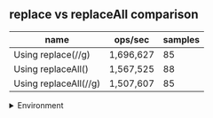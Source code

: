 ## replace vs replaceAll comparison

|name|ops/sec|samples|
|-|-|-|
|Using replace(//g)|1,696,627|85|
|Using replaceAll()|1,567,525|88|
|Using replaceAll(//g)|1,507,607|85|


<details>
<summary>Environment</summary>

* __Machine:__ linux x64 | 2 vCPUs | 6.8GB Mem
* __Run:__ Tue Oct 10 2023 21:36:16 GMT+0000 (Coordinated Universal Time)
</details>

<!--
{"environment":{"platform":"linux","arch":"x64","cpus":2,"totalMemory":6.759757995605469},"benchmarks":"[{\"timeStamp\":1696973765558,\"currentTarget\":{\"0\":{\"name\":\"Using replace(//g)\",\"options\":{\"async\":false,\"defer\":false,\"delay\":0.005,\"initCount\":1,\"maxTime\":5,\"minSamples\":5,\"minTime\":0.05},\"async\":false,\"defer\":false,\"delay\":0.005,\"initCount\":1,\"maxTime\":5,\"minSamples\":5,\"minTime\":0.05,\"id\":1,\"stats\":{\"moe\":8.947879693537931e-9,\"rme\":1.5181216116592666,\"sem\":4.565244741600985e-9,\"deviation\":4.2089476853612865e-8,\"mean\":5.894046711948284e-7,\"sample\":[6.129081852545307e-7,8.137708105180109e-7,6.251065003374682e-7,5.96714513463821e-7,5.994922731398515e-7,5.921217556105115e-7,6.325446298564726e-7,6.49097903714147e-7,7.015150692213465e-7,5.597976306829777e-7,5.61795353732802e-7,5.679722147636591e-7,6.01156035529015e-7,5.726292974749482e-7,5.81152942313682e-7,5.743692525803645e-7,6.455550817876207e-7,5.81884369596271e-7,5.857713598333101e-7,6.067615002094365e-7,5.987695017560441e-7,5.757332853598548e-7,6.191549507555823e-7,5.780102784967833e-7,5.811003146916989e-7,5.615257821646063e-7,5.490474722630952e-7,6.071878913508115e-7,6.134764625645762e-7,6.041128916193197e-7,5.907678370047364e-7,5.452839958327515e-7,5.86782035722341e-7,5.83199007593414e-7,5.737151556810981e-7,5.903768782153866e-7,5.489765753380519e-7,5.46217352078791e-7,5.630985193864508e-7,5.478809863655731e-7,5.550338410737112e-7,5.60239507882403e-7,5.497802513847465e-7,5.909802620366426e-7,6.330154132935663e-7,5.524656369833831e-7,5.784140498508735e-7,5.75477268853856e-7,6.038799105240733e-7,5.619225287601194e-7,6.35308798466127e-7,5.870816148274392e-7,6.036583404345974e-7,6.109443544951001e-7,5.373226672347678e-7,5.358441734128675e-7,5.389044951001278e-7,5.816501384746485e-7,5.543883255219429e-7,5.438577119727312e-7,5.522142522368982e-7,5.878336493395825e-7,6.004978802726885e-7,6.854885066041756e-7,5.69246878994461e-7,5.639751810822326e-7,5.941737537281637e-7,6.008866744780571e-7,6.515489135066042e-7,6.462729548359607e-7,6.218946634000853e-7,5.755912441414572e-7,5.544809970174691e-7,5.52542330634853e-7,5.74375852151683e-7,5.644662334895611e-7,5.556207711972731e-7,6.131024499360886e-7,5.551552833404346e-7,5.794387729015765e-7,6.832941734128675e-7,5.788784725181083e-7,5.585660630592245e-7,5.806435236472092e-7,5.825044311887517e-7],\"variance\":1.7715240618108131e-15},\"times\":{\"cycle\":0.05533331053177049,\"elapsed\":5.569,\"period\":5.894046711948284e-7,\"timeStamp\":1696973759989},\"running\":false,\"count\":93880,\"cycles\":6,\"hz\":1696627.20516419},\"1\":{\"name\":\"Using replaceAll()\",\"options\":{\"async\":false,\"defer\":false,\"delay\":0.005,\"initCount\":1,\"maxTime\":5,\"minSamples\":5,\"minTime\":0.05},\"async\":false,\"defer\":false,\"delay\":0.005,\"initCount\":1,\"maxTime\":5,\"minSamples\":5,\"minTime\":0.05,\"id\":2,\"stats\":{\"moe\":7.0894862717083826e-9,\"rme\":1.1112949340692517,\"sem\":3.6170848325042768e-9,\"deviation\":3.39312634059927e-8,\"mean\":6.37948221877397e-7,\"sample\":[6.004749243406831e-7,6.098332240462753e-7,5.939890986159575e-7,6.253225451394582e-7,5.999328352965973e-7,6.363892063417718e-7,6.378692887754385e-7,5.971729116414135e-7,5.971057586473385e-7,6.016839535373879e-7,6.088676143415845e-7,5.921045642959181e-7,6.044391466242008e-7,6.00967342685183e-7,6.281551837193508e-7,6.23903538558816e-7,5.953902016346222e-7,6.022799583147935e-7,7.011553849026656e-7,6.132931585826991e-7,5.906437024415293e-7,6.160486205125811e-7,6.633665911955558e-7,6.793602306148172e-7,6.530064539470612e-7,7.00690887446898e-7,6.233545352691285e-7,6.140517482843938e-7,6.180374398954297e-7,6.30012382708557e-7,5.937044372344896e-7,6.062459035525886e-7,5.945774240231549e-7,6.441714322393912e-7,6.243228490733393e-7,6.662479809532701e-7,6.889955884412493e-7,6.543857429625134e-7,6.516512651136735e-7,6.611688296531442e-7,6.435703865365762e-7,6.598523645021241e-7,6.828345665468466e-7,6.609389150833294e-7,6.583865015638859e-7,6.843074202885019e-7,7.057058844124924e-7,6.687735516549181e-7,6.776106974464311e-7,7.565848699873956e-7,6.287530927594416e-7,6.116226600065356e-7,6.484838126137902e-7,6.219350053685636e-7,6.159723752392512e-7,6.103738854395219e-7,6.188235609915503e-7,6.505530437421222e-7,6.421045235983381e-7,6.270981746883899e-7,6.154355188833387e-7,6.73656610335652e-7,6.554104500256757e-7,7.17298515475468e-7,6.829372578311004e-7,6.241722958778769e-7,6.845408360954204e-7,6.190884879324028e-7,5.95687316185052e-7,6.301512651136735e-7,6.642639349236731e-7,6.242481676859156e-7,6.433988375892815e-7,6.116751785630923e-7,6.122143690770739e-7,6.73906376919845e-7,6.336104990429952e-7,6.352630946267681e-7,6.999848396433407e-7,6.296249124690724e-7,6.49683569861351e-7,6.10943420008403e-7,6.320326081882265e-7,6.190768288128472e-7,6.127302296811541e-7,6.841802086737313e-7,6.443488399234396e-7,6.412198776901172e-7],\"variance\":1.1513306363268595e-15},\"times\":{\"cycle\":0.05466195544334289,\"elapsed\":5.452,\"period\":6.37948221877397e-7,\"timeStamp\":1696973765576},\"running\":false,\"count\":85684,\"cycles\":4,\"hz\":1567525.334669219},\"2\":{\"name\":\"Using replaceAll(//g)\",\"options\":{\"async\":false,\"defer\":false,\"delay\":0.005,\"initCount\":1,\"maxTime\":5,\"minSamples\":5,\"minTime\":0.05},\"async\":false,\"defer\":false,\"delay\":0.005,\"initCount\":1,\"maxTime\":5,\"minSamples\":5,\"minTime\":0.05,\"id\":3,\"stats\":{\"moe\":1.278982905806544e-8,\"rme\":1.928203383209825,\"sem\":6.525422988808898e-9,\"deviation\":6.016142734796466e-8,\"mean\":6.633029051517676e-7,\"sample\":[6.628071766561514e-7,6.955061063124658e-7,6.837840348633909e-7,6.718657371345485e-7,7.134676351456613e-7,6.519365555382458e-7,6.882883886378979e-7,6.760460481902685e-7,6.42533808816963e-7,6.869952934361537e-7,7.239347115117724e-7,7.295258800670987e-7,6.80021107128634e-7,6.938620735430772e-7,6.939936159685264e-7,6.964965545539022e-7,6.539647611117145e-7,7.830215898531311e-7,6.83983080506378e-7,0.0000010137574309402268,6.599541773771165e-7,6.264759180816529e-7,6.632150054909912e-7,6.195500162919518e-7,6.463449307893752e-7,6.144500078442731e-7,6.790242810422022e-7,7.184292024184498e-7,6.71354971458914e-7,6.381735756610309e-7,6.399270844647189e-7,6.419243691394229e-7,6.355125568709797e-7,6.239428212833231e-7,7.031123179223539e-7,6.563264907135875e-7,6.143896672821403e-7,6.739013552490255e-7,7.078249278930282e-7,6.684187876374256e-7,6.232657881080821e-7,6.263105849414094e-7,6.19924115709062e-7,6.251013600762705e-7,6.607736142789906e-7,6.280870231587077e-7,6.786525711113525e-7,6.220420815080313e-7,6.326777451938742e-7,6.149182506064226e-7,6.047966885099501e-7,6.379225709906714e-7,6.651302149330823e-7,6.585277385564124e-7,6.477484522645813e-7,6.630858646199147e-7,6.198842909380544e-7,6.556482627952162e-7,7.131940431797063e-7,7.945044350313167e-7,7.286931803096678e-7,7.894949494949495e-7,6.212962721600715e-7,6.220481155642446e-7,6.159235364396655e-7,6.088081532167553e-7,6.377355031799476e-7,6.23163052266995e-7,6.639459107201042e-7,6.266746436889806e-7,6.244975562072336e-7,6.76792440534376e-7,8.521884556436527e-7,6.373115141860661e-7,6.044233976563726e-7,6.148454557522658e-7,6.29511856920459e-7,6.260603767664699e-7,6.346987557776088e-7,6.142287631391574e-7,6.145582346765142e-7,6.22888864752664e-7,6.285802107092429e-7,6.255148980847906e-7,6.166230887126944e-7],\"variance\":3.619397340544431e-15},\"times\":{\"cycle\":0.05496326862959092,\"elapsed\":5.422,\"period\":6.633029051517676e-7,\"timeStamp\":1696973771029},\"running\":false,\"count\":82863,\"cycles\":5,\"hz\":1507606.8448263379},\"options\":{},\"events\":{\"start\":[null],\"cycle\":[null,null],\"complete\":[null,null]},\"length\":3,\"running\":false},\"type\":\"cycle\",\"target\":{\"name\":\"Using replace(//g)\",\"options\":{\"async\":false,\"defer\":false,\"delay\":0.005,\"initCount\":1,\"maxTime\":5,\"minSamples\":5,\"minTime\":0.05},\"async\":false,\"defer\":false,\"delay\":0.005,\"initCount\":1,\"maxTime\":5,\"minSamples\":5,\"minTime\":0.05,\"id\":1,\"stats\":{\"moe\":8.947879693537931e-9,\"rme\":1.5181216116592666,\"sem\":4.565244741600985e-9,\"deviation\":4.2089476853612865e-8,\"mean\":5.894046711948284e-7,\"sample\":[6.129081852545307e-7,8.137708105180109e-7,6.251065003374682e-7,5.96714513463821e-7,5.994922731398515e-7,5.921217556105115e-7,6.325446298564726e-7,6.49097903714147e-7,7.015150692213465e-7,5.597976306829777e-7,5.61795353732802e-7,5.679722147636591e-7,6.01156035529015e-7,5.726292974749482e-7,5.81152942313682e-7,5.743692525803645e-7,6.455550817876207e-7,5.81884369596271e-7,5.857713598333101e-7,6.067615002094365e-7,5.987695017560441e-7,5.757332853598548e-7,6.191549507555823e-7,5.780102784967833e-7,5.811003146916989e-7,5.615257821646063e-7,5.490474722630952e-7,6.071878913508115e-7,6.134764625645762e-7,6.041128916193197e-7,5.907678370047364e-7,5.452839958327515e-7,5.86782035722341e-7,5.83199007593414e-7,5.737151556810981e-7,5.903768782153866e-7,5.489765753380519e-7,5.46217352078791e-7,5.630985193864508e-7,5.478809863655731e-7,5.550338410737112e-7,5.60239507882403e-7,5.497802513847465e-7,5.909802620366426e-7,6.330154132935663e-7,5.524656369833831e-7,5.784140498508735e-7,5.75477268853856e-7,6.038799105240733e-7,5.619225287601194e-7,6.35308798466127e-7,5.870816148274392e-7,6.036583404345974e-7,6.109443544951001e-7,5.373226672347678e-7,5.358441734128675e-7,5.389044951001278e-7,5.816501384746485e-7,5.543883255219429e-7,5.438577119727312e-7,5.522142522368982e-7,5.878336493395825e-7,6.004978802726885e-7,6.854885066041756e-7,5.69246878994461e-7,5.639751810822326e-7,5.941737537281637e-7,6.008866744780571e-7,6.515489135066042e-7,6.462729548359607e-7,6.218946634000853e-7,5.755912441414572e-7,5.544809970174691e-7,5.52542330634853e-7,5.74375852151683e-7,5.644662334895611e-7,5.556207711972731e-7,6.131024499360886e-7,5.551552833404346e-7,5.794387729015765e-7,6.832941734128675e-7,5.788784725181083e-7,5.585660630592245e-7,5.806435236472092e-7,5.825044311887517e-7],\"variance\":1.7715240618108131e-15},\"times\":{\"cycle\":0.05533331053177049,\"elapsed\":5.569,\"period\":5.894046711948284e-7,\"timeStamp\":1696973759989},\"running\":false,\"count\":93880,\"cycles\":6,\"hz\":1696627.20516419},\"aborted\":false},{\"timeStamp\":1696973771028,\"currentTarget\":{\"0\":{\"name\":\"Using replace(//g)\",\"options\":{\"async\":false,\"defer\":false,\"delay\":0.005,\"initCount\":1,\"maxTime\":5,\"minSamples\":5,\"minTime\":0.05},\"async\":false,\"defer\":false,\"delay\":0.005,\"initCount\":1,\"maxTime\":5,\"minSamples\":5,\"minTime\":0.05,\"id\":1,\"stats\":{\"moe\":8.947879693537931e-9,\"rme\":1.5181216116592666,\"sem\":4.565244741600985e-9,\"deviation\":4.2089476853612865e-8,\"mean\":5.894046711948284e-7,\"sample\":[6.129081852545307e-7,8.137708105180109e-7,6.251065003374682e-7,5.96714513463821e-7,5.994922731398515e-7,5.921217556105115e-7,6.325446298564726e-7,6.49097903714147e-7,7.015150692213465e-7,5.597976306829777e-7,5.61795353732802e-7,5.679722147636591e-7,6.01156035529015e-7,5.726292974749482e-7,5.81152942313682e-7,5.743692525803645e-7,6.455550817876207e-7,5.81884369596271e-7,5.857713598333101e-7,6.067615002094365e-7,5.987695017560441e-7,5.757332853598548e-7,6.191549507555823e-7,5.780102784967833e-7,5.811003146916989e-7,5.615257821646063e-7,5.490474722630952e-7,6.071878913508115e-7,6.134764625645762e-7,6.041128916193197e-7,5.907678370047364e-7,5.452839958327515e-7,5.86782035722341e-7,5.83199007593414e-7,5.737151556810981e-7,5.903768782153866e-7,5.489765753380519e-7,5.46217352078791e-7,5.630985193864508e-7,5.478809863655731e-7,5.550338410737112e-7,5.60239507882403e-7,5.497802513847465e-7,5.909802620366426e-7,6.330154132935663e-7,5.524656369833831e-7,5.784140498508735e-7,5.75477268853856e-7,6.038799105240733e-7,5.619225287601194e-7,6.35308798466127e-7,5.870816148274392e-7,6.036583404345974e-7,6.109443544951001e-7,5.373226672347678e-7,5.358441734128675e-7,5.389044951001278e-7,5.816501384746485e-7,5.543883255219429e-7,5.438577119727312e-7,5.522142522368982e-7,5.878336493395825e-7,6.004978802726885e-7,6.854885066041756e-7,5.69246878994461e-7,5.639751810822326e-7,5.941737537281637e-7,6.008866744780571e-7,6.515489135066042e-7,6.462729548359607e-7,6.218946634000853e-7,5.755912441414572e-7,5.544809970174691e-7,5.52542330634853e-7,5.74375852151683e-7,5.644662334895611e-7,5.556207711972731e-7,6.131024499360886e-7,5.551552833404346e-7,5.794387729015765e-7,6.832941734128675e-7,5.788784725181083e-7,5.585660630592245e-7,5.806435236472092e-7,5.825044311887517e-7],\"variance\":1.7715240618108131e-15},\"times\":{\"cycle\":0.05533331053177049,\"elapsed\":5.569,\"period\":5.894046711948284e-7,\"timeStamp\":1696973759989},\"running\":false,\"count\":93880,\"cycles\":6,\"hz\":1696627.20516419},\"1\":{\"name\":\"Using replaceAll()\",\"options\":{\"async\":false,\"defer\":false,\"delay\":0.005,\"initCount\":1,\"maxTime\":5,\"minSamples\":5,\"minTime\":0.05},\"async\":false,\"defer\":false,\"delay\":0.005,\"initCount\":1,\"maxTime\":5,\"minSamples\":5,\"minTime\":0.05,\"id\":2,\"stats\":{\"moe\":7.0894862717083826e-9,\"rme\":1.1112949340692517,\"sem\":3.6170848325042768e-9,\"deviation\":3.39312634059927e-8,\"mean\":6.37948221877397e-7,\"sample\":[6.004749243406831e-7,6.098332240462753e-7,5.939890986159575e-7,6.253225451394582e-7,5.999328352965973e-7,6.363892063417718e-7,6.378692887754385e-7,5.971729116414135e-7,5.971057586473385e-7,6.016839535373879e-7,6.088676143415845e-7,5.921045642959181e-7,6.044391466242008e-7,6.00967342685183e-7,6.281551837193508e-7,6.23903538558816e-7,5.953902016346222e-7,6.022799583147935e-7,7.011553849026656e-7,6.132931585826991e-7,5.906437024415293e-7,6.160486205125811e-7,6.633665911955558e-7,6.793602306148172e-7,6.530064539470612e-7,7.00690887446898e-7,6.233545352691285e-7,6.140517482843938e-7,6.180374398954297e-7,6.30012382708557e-7,5.937044372344896e-7,6.062459035525886e-7,5.945774240231549e-7,6.441714322393912e-7,6.243228490733393e-7,6.662479809532701e-7,6.889955884412493e-7,6.543857429625134e-7,6.516512651136735e-7,6.611688296531442e-7,6.435703865365762e-7,6.598523645021241e-7,6.828345665468466e-7,6.609389150833294e-7,6.583865015638859e-7,6.843074202885019e-7,7.057058844124924e-7,6.687735516549181e-7,6.776106974464311e-7,7.565848699873956e-7,6.287530927594416e-7,6.116226600065356e-7,6.484838126137902e-7,6.219350053685636e-7,6.159723752392512e-7,6.103738854395219e-7,6.188235609915503e-7,6.505530437421222e-7,6.421045235983381e-7,6.270981746883899e-7,6.154355188833387e-7,6.73656610335652e-7,6.554104500256757e-7,7.17298515475468e-7,6.829372578311004e-7,6.241722958778769e-7,6.845408360954204e-7,6.190884879324028e-7,5.95687316185052e-7,6.301512651136735e-7,6.642639349236731e-7,6.242481676859156e-7,6.433988375892815e-7,6.116751785630923e-7,6.122143690770739e-7,6.73906376919845e-7,6.336104990429952e-7,6.352630946267681e-7,6.999848396433407e-7,6.296249124690724e-7,6.49683569861351e-7,6.10943420008403e-7,6.320326081882265e-7,6.190768288128472e-7,6.127302296811541e-7,6.841802086737313e-7,6.443488399234396e-7,6.412198776901172e-7],\"variance\":1.1513306363268595e-15},\"times\":{\"cycle\":0.05466195544334289,\"elapsed\":5.452,\"period\":6.37948221877397e-7,\"timeStamp\":1696973765576},\"running\":false,\"count\":85684,\"cycles\":4,\"hz\":1567525.334669219},\"2\":{\"name\":\"Using replaceAll(//g)\",\"options\":{\"async\":false,\"defer\":false,\"delay\":0.005,\"initCount\":1,\"maxTime\":5,\"minSamples\":5,\"minTime\":0.05},\"async\":false,\"defer\":false,\"delay\":0.005,\"initCount\":1,\"maxTime\":5,\"minSamples\":5,\"minTime\":0.05,\"id\":3,\"stats\":{\"moe\":1.278982905806544e-8,\"rme\":1.928203383209825,\"sem\":6.525422988808898e-9,\"deviation\":6.016142734796466e-8,\"mean\":6.633029051517676e-7,\"sample\":[6.628071766561514e-7,6.955061063124658e-7,6.837840348633909e-7,6.718657371345485e-7,7.134676351456613e-7,6.519365555382458e-7,6.882883886378979e-7,6.760460481902685e-7,6.42533808816963e-7,6.869952934361537e-7,7.239347115117724e-7,7.295258800670987e-7,6.80021107128634e-7,6.938620735430772e-7,6.939936159685264e-7,6.964965545539022e-7,6.539647611117145e-7,7.830215898531311e-7,6.83983080506378e-7,0.0000010137574309402268,6.599541773771165e-7,6.264759180816529e-7,6.632150054909912e-7,6.195500162919518e-7,6.463449307893752e-7,6.144500078442731e-7,6.790242810422022e-7,7.184292024184498e-7,6.71354971458914e-7,6.381735756610309e-7,6.399270844647189e-7,6.419243691394229e-7,6.355125568709797e-7,6.239428212833231e-7,7.031123179223539e-7,6.563264907135875e-7,6.143896672821403e-7,6.739013552490255e-7,7.078249278930282e-7,6.684187876374256e-7,6.232657881080821e-7,6.263105849414094e-7,6.19924115709062e-7,6.251013600762705e-7,6.607736142789906e-7,6.280870231587077e-7,6.786525711113525e-7,6.220420815080313e-7,6.326777451938742e-7,6.149182506064226e-7,6.047966885099501e-7,6.379225709906714e-7,6.651302149330823e-7,6.585277385564124e-7,6.477484522645813e-7,6.630858646199147e-7,6.198842909380544e-7,6.556482627952162e-7,7.131940431797063e-7,7.945044350313167e-7,7.286931803096678e-7,7.894949494949495e-7,6.212962721600715e-7,6.220481155642446e-7,6.159235364396655e-7,6.088081532167553e-7,6.377355031799476e-7,6.23163052266995e-7,6.639459107201042e-7,6.266746436889806e-7,6.244975562072336e-7,6.76792440534376e-7,8.521884556436527e-7,6.373115141860661e-7,6.044233976563726e-7,6.148454557522658e-7,6.29511856920459e-7,6.260603767664699e-7,6.346987557776088e-7,6.142287631391574e-7,6.145582346765142e-7,6.22888864752664e-7,6.285802107092429e-7,6.255148980847906e-7,6.166230887126944e-7],\"variance\":3.619397340544431e-15},\"times\":{\"cycle\":0.05496326862959092,\"elapsed\":5.422,\"period\":6.633029051517676e-7,\"timeStamp\":1696973771029},\"running\":false,\"count\":82863,\"cycles\":5,\"hz\":1507606.8448263379},\"options\":{},\"events\":{\"start\":[null],\"cycle\":[null,null],\"complete\":[null,null]},\"length\":3,\"running\":false},\"type\":\"cycle\",\"target\":{\"name\":\"Using replaceAll()\",\"options\":{\"async\":false,\"defer\":false,\"delay\":0.005,\"initCount\":1,\"maxTime\":5,\"minSamples\":5,\"minTime\":0.05},\"async\":false,\"defer\":false,\"delay\":0.005,\"initCount\":1,\"maxTime\":5,\"minSamples\":5,\"minTime\":0.05,\"id\":2,\"stats\":{\"moe\":7.0894862717083826e-9,\"rme\":1.1112949340692517,\"sem\":3.6170848325042768e-9,\"deviation\":3.39312634059927e-8,\"mean\":6.37948221877397e-7,\"sample\":[6.004749243406831e-7,6.098332240462753e-7,5.939890986159575e-7,6.253225451394582e-7,5.999328352965973e-7,6.363892063417718e-7,6.378692887754385e-7,5.971729116414135e-7,5.971057586473385e-7,6.016839535373879e-7,6.088676143415845e-7,5.921045642959181e-7,6.044391466242008e-7,6.00967342685183e-7,6.281551837193508e-7,6.23903538558816e-7,5.953902016346222e-7,6.022799583147935e-7,7.011553849026656e-7,6.132931585826991e-7,5.906437024415293e-7,6.160486205125811e-7,6.633665911955558e-7,6.793602306148172e-7,6.530064539470612e-7,7.00690887446898e-7,6.233545352691285e-7,6.140517482843938e-7,6.180374398954297e-7,6.30012382708557e-7,5.937044372344896e-7,6.062459035525886e-7,5.945774240231549e-7,6.441714322393912e-7,6.243228490733393e-7,6.662479809532701e-7,6.889955884412493e-7,6.543857429625134e-7,6.516512651136735e-7,6.611688296531442e-7,6.435703865365762e-7,6.598523645021241e-7,6.828345665468466e-7,6.609389150833294e-7,6.583865015638859e-7,6.843074202885019e-7,7.057058844124924e-7,6.687735516549181e-7,6.776106974464311e-7,7.565848699873956e-7,6.287530927594416e-7,6.116226600065356e-7,6.484838126137902e-7,6.219350053685636e-7,6.159723752392512e-7,6.103738854395219e-7,6.188235609915503e-7,6.505530437421222e-7,6.421045235983381e-7,6.270981746883899e-7,6.154355188833387e-7,6.73656610335652e-7,6.554104500256757e-7,7.17298515475468e-7,6.829372578311004e-7,6.241722958778769e-7,6.845408360954204e-7,6.190884879324028e-7,5.95687316185052e-7,6.301512651136735e-7,6.642639349236731e-7,6.242481676859156e-7,6.433988375892815e-7,6.116751785630923e-7,6.122143690770739e-7,6.73906376919845e-7,6.336104990429952e-7,6.352630946267681e-7,6.999848396433407e-7,6.296249124690724e-7,6.49683569861351e-7,6.10943420008403e-7,6.320326081882265e-7,6.190768288128472e-7,6.127302296811541e-7,6.841802086737313e-7,6.443488399234396e-7,6.412198776901172e-7],\"variance\":1.1513306363268595e-15},\"times\":{\"cycle\":0.05466195544334289,\"elapsed\":5.452,\"period\":6.37948221877397e-7,\"timeStamp\":1696973765576},\"running\":false,\"count\":85684,\"cycles\":4,\"hz\":1567525.334669219},\"aborted\":false},{\"timeStamp\":1696973776451,\"currentTarget\":{\"0\":{\"name\":\"Using replace(//g)\",\"options\":{\"async\":false,\"defer\":false,\"delay\":0.005,\"initCount\":1,\"maxTime\":5,\"minSamples\":5,\"minTime\":0.05},\"async\":false,\"defer\":false,\"delay\":0.005,\"initCount\":1,\"maxTime\":5,\"minSamples\":5,\"minTime\":0.05,\"id\":1,\"stats\":{\"moe\":8.947879693537931e-9,\"rme\":1.5181216116592666,\"sem\":4.565244741600985e-9,\"deviation\":4.2089476853612865e-8,\"mean\":5.894046711948284e-7,\"sample\":[6.129081852545307e-7,8.137708105180109e-7,6.251065003374682e-7,5.96714513463821e-7,5.994922731398515e-7,5.921217556105115e-7,6.325446298564726e-7,6.49097903714147e-7,7.015150692213465e-7,5.597976306829777e-7,5.61795353732802e-7,5.679722147636591e-7,6.01156035529015e-7,5.726292974749482e-7,5.81152942313682e-7,5.743692525803645e-7,6.455550817876207e-7,5.81884369596271e-7,5.857713598333101e-7,6.067615002094365e-7,5.987695017560441e-7,5.757332853598548e-7,6.191549507555823e-7,5.780102784967833e-7,5.811003146916989e-7,5.615257821646063e-7,5.490474722630952e-7,6.071878913508115e-7,6.134764625645762e-7,6.041128916193197e-7,5.907678370047364e-7,5.452839958327515e-7,5.86782035722341e-7,5.83199007593414e-7,5.737151556810981e-7,5.903768782153866e-7,5.489765753380519e-7,5.46217352078791e-7,5.630985193864508e-7,5.478809863655731e-7,5.550338410737112e-7,5.60239507882403e-7,5.497802513847465e-7,5.909802620366426e-7,6.330154132935663e-7,5.524656369833831e-7,5.784140498508735e-7,5.75477268853856e-7,6.038799105240733e-7,5.619225287601194e-7,6.35308798466127e-7,5.870816148274392e-7,6.036583404345974e-7,6.109443544951001e-7,5.373226672347678e-7,5.358441734128675e-7,5.389044951001278e-7,5.816501384746485e-7,5.543883255219429e-7,5.438577119727312e-7,5.522142522368982e-7,5.878336493395825e-7,6.004978802726885e-7,6.854885066041756e-7,5.69246878994461e-7,5.639751810822326e-7,5.941737537281637e-7,6.008866744780571e-7,6.515489135066042e-7,6.462729548359607e-7,6.218946634000853e-7,5.755912441414572e-7,5.544809970174691e-7,5.52542330634853e-7,5.74375852151683e-7,5.644662334895611e-7,5.556207711972731e-7,6.131024499360886e-7,5.551552833404346e-7,5.794387729015765e-7,6.832941734128675e-7,5.788784725181083e-7,5.585660630592245e-7,5.806435236472092e-7,5.825044311887517e-7],\"variance\":1.7715240618108131e-15},\"times\":{\"cycle\":0.05533331053177049,\"elapsed\":5.569,\"period\":5.894046711948284e-7,\"timeStamp\":1696973759989},\"running\":false,\"count\":93880,\"cycles\":6,\"hz\":1696627.20516419},\"1\":{\"name\":\"Using replaceAll()\",\"options\":{\"async\":false,\"defer\":false,\"delay\":0.005,\"initCount\":1,\"maxTime\":5,\"minSamples\":5,\"minTime\":0.05},\"async\":false,\"defer\":false,\"delay\":0.005,\"initCount\":1,\"maxTime\":5,\"minSamples\":5,\"minTime\":0.05,\"id\":2,\"stats\":{\"moe\":7.0894862717083826e-9,\"rme\":1.1112949340692517,\"sem\":3.6170848325042768e-9,\"deviation\":3.39312634059927e-8,\"mean\":6.37948221877397e-7,\"sample\":[6.004749243406831e-7,6.098332240462753e-7,5.939890986159575e-7,6.253225451394582e-7,5.999328352965973e-7,6.363892063417718e-7,6.378692887754385e-7,5.971729116414135e-7,5.971057586473385e-7,6.016839535373879e-7,6.088676143415845e-7,5.921045642959181e-7,6.044391466242008e-7,6.00967342685183e-7,6.281551837193508e-7,6.23903538558816e-7,5.953902016346222e-7,6.022799583147935e-7,7.011553849026656e-7,6.132931585826991e-7,5.906437024415293e-7,6.160486205125811e-7,6.633665911955558e-7,6.793602306148172e-7,6.530064539470612e-7,7.00690887446898e-7,6.233545352691285e-7,6.140517482843938e-7,6.180374398954297e-7,6.30012382708557e-7,5.937044372344896e-7,6.062459035525886e-7,5.945774240231549e-7,6.441714322393912e-7,6.243228490733393e-7,6.662479809532701e-7,6.889955884412493e-7,6.543857429625134e-7,6.516512651136735e-7,6.611688296531442e-7,6.435703865365762e-7,6.598523645021241e-7,6.828345665468466e-7,6.609389150833294e-7,6.583865015638859e-7,6.843074202885019e-7,7.057058844124924e-7,6.687735516549181e-7,6.776106974464311e-7,7.565848699873956e-7,6.287530927594416e-7,6.116226600065356e-7,6.484838126137902e-7,6.219350053685636e-7,6.159723752392512e-7,6.103738854395219e-7,6.188235609915503e-7,6.505530437421222e-7,6.421045235983381e-7,6.270981746883899e-7,6.154355188833387e-7,6.73656610335652e-7,6.554104500256757e-7,7.17298515475468e-7,6.829372578311004e-7,6.241722958778769e-7,6.845408360954204e-7,6.190884879324028e-7,5.95687316185052e-7,6.301512651136735e-7,6.642639349236731e-7,6.242481676859156e-7,6.433988375892815e-7,6.116751785630923e-7,6.122143690770739e-7,6.73906376919845e-7,6.336104990429952e-7,6.352630946267681e-7,6.999848396433407e-7,6.296249124690724e-7,6.49683569861351e-7,6.10943420008403e-7,6.320326081882265e-7,6.190768288128472e-7,6.127302296811541e-7,6.841802086737313e-7,6.443488399234396e-7,6.412198776901172e-7],\"variance\":1.1513306363268595e-15},\"times\":{\"cycle\":0.05466195544334289,\"elapsed\":5.452,\"period\":6.37948221877397e-7,\"timeStamp\":1696973765576},\"running\":false,\"count\":85684,\"cycles\":4,\"hz\":1567525.334669219},\"2\":{\"name\":\"Using replaceAll(//g)\",\"options\":{\"async\":false,\"defer\":false,\"delay\":0.005,\"initCount\":1,\"maxTime\":5,\"minSamples\":5,\"minTime\":0.05},\"async\":false,\"defer\":false,\"delay\":0.005,\"initCount\":1,\"maxTime\":5,\"minSamples\":5,\"minTime\":0.05,\"id\":3,\"stats\":{\"moe\":1.278982905806544e-8,\"rme\":1.928203383209825,\"sem\":6.525422988808898e-9,\"deviation\":6.016142734796466e-8,\"mean\":6.633029051517676e-7,\"sample\":[6.628071766561514e-7,6.955061063124658e-7,6.837840348633909e-7,6.718657371345485e-7,7.134676351456613e-7,6.519365555382458e-7,6.882883886378979e-7,6.760460481902685e-7,6.42533808816963e-7,6.869952934361537e-7,7.239347115117724e-7,7.295258800670987e-7,6.80021107128634e-7,6.938620735430772e-7,6.939936159685264e-7,6.964965545539022e-7,6.539647611117145e-7,7.830215898531311e-7,6.83983080506378e-7,0.0000010137574309402268,6.599541773771165e-7,6.264759180816529e-7,6.632150054909912e-7,6.195500162919518e-7,6.463449307893752e-7,6.144500078442731e-7,6.790242810422022e-7,7.184292024184498e-7,6.71354971458914e-7,6.381735756610309e-7,6.399270844647189e-7,6.419243691394229e-7,6.355125568709797e-7,6.239428212833231e-7,7.031123179223539e-7,6.563264907135875e-7,6.143896672821403e-7,6.739013552490255e-7,7.078249278930282e-7,6.684187876374256e-7,6.232657881080821e-7,6.263105849414094e-7,6.19924115709062e-7,6.251013600762705e-7,6.607736142789906e-7,6.280870231587077e-7,6.786525711113525e-7,6.220420815080313e-7,6.326777451938742e-7,6.149182506064226e-7,6.047966885099501e-7,6.379225709906714e-7,6.651302149330823e-7,6.585277385564124e-7,6.477484522645813e-7,6.630858646199147e-7,6.198842909380544e-7,6.556482627952162e-7,7.131940431797063e-7,7.945044350313167e-7,7.286931803096678e-7,7.894949494949495e-7,6.212962721600715e-7,6.220481155642446e-7,6.159235364396655e-7,6.088081532167553e-7,6.377355031799476e-7,6.23163052266995e-7,6.639459107201042e-7,6.266746436889806e-7,6.244975562072336e-7,6.76792440534376e-7,8.521884556436527e-7,6.373115141860661e-7,6.044233976563726e-7,6.148454557522658e-7,6.29511856920459e-7,6.260603767664699e-7,6.346987557776088e-7,6.142287631391574e-7,6.145582346765142e-7,6.22888864752664e-7,6.285802107092429e-7,6.255148980847906e-7,6.166230887126944e-7],\"variance\":3.619397340544431e-15},\"times\":{\"cycle\":0.05496326862959092,\"elapsed\":5.422,\"period\":6.633029051517676e-7,\"timeStamp\":1696973771029},\"running\":false,\"count\":82863,\"cycles\":5,\"hz\":1507606.8448263379},\"options\":{},\"events\":{\"start\":[null],\"cycle\":[null,null],\"complete\":[null,null]},\"length\":3,\"running\":false},\"type\":\"cycle\",\"target\":{\"name\":\"Using replaceAll(//g)\",\"options\":{\"async\":false,\"defer\":false,\"delay\":0.005,\"initCount\":1,\"maxTime\":5,\"minSamples\":5,\"minTime\":0.05},\"async\":false,\"defer\":false,\"delay\":0.005,\"initCount\":1,\"maxTime\":5,\"minSamples\":5,\"minTime\":0.05,\"id\":3,\"stats\":{\"moe\":1.278982905806544e-8,\"rme\":1.928203383209825,\"sem\":6.525422988808898e-9,\"deviation\":6.016142734796466e-8,\"mean\":6.633029051517676e-7,\"sample\":[6.628071766561514e-7,6.955061063124658e-7,6.837840348633909e-7,6.718657371345485e-7,7.134676351456613e-7,6.519365555382458e-7,6.882883886378979e-7,6.760460481902685e-7,6.42533808816963e-7,6.869952934361537e-7,7.239347115117724e-7,7.295258800670987e-7,6.80021107128634e-7,6.938620735430772e-7,6.939936159685264e-7,6.964965545539022e-7,6.539647611117145e-7,7.830215898531311e-7,6.83983080506378e-7,0.0000010137574309402268,6.599541773771165e-7,6.264759180816529e-7,6.632150054909912e-7,6.195500162919518e-7,6.463449307893752e-7,6.144500078442731e-7,6.790242810422022e-7,7.184292024184498e-7,6.71354971458914e-7,6.381735756610309e-7,6.399270844647189e-7,6.419243691394229e-7,6.355125568709797e-7,6.239428212833231e-7,7.031123179223539e-7,6.563264907135875e-7,6.143896672821403e-7,6.739013552490255e-7,7.078249278930282e-7,6.684187876374256e-7,6.232657881080821e-7,6.263105849414094e-7,6.19924115709062e-7,6.251013600762705e-7,6.607736142789906e-7,6.280870231587077e-7,6.786525711113525e-7,6.220420815080313e-7,6.326777451938742e-7,6.149182506064226e-7,6.047966885099501e-7,6.379225709906714e-7,6.651302149330823e-7,6.585277385564124e-7,6.477484522645813e-7,6.630858646199147e-7,6.198842909380544e-7,6.556482627952162e-7,7.131940431797063e-7,7.945044350313167e-7,7.286931803096678e-7,7.894949494949495e-7,6.212962721600715e-7,6.220481155642446e-7,6.159235364396655e-7,6.088081532167553e-7,6.377355031799476e-7,6.23163052266995e-7,6.639459107201042e-7,6.266746436889806e-7,6.244975562072336e-7,6.76792440534376e-7,8.521884556436527e-7,6.373115141860661e-7,6.044233976563726e-7,6.148454557522658e-7,6.29511856920459e-7,6.260603767664699e-7,6.346987557776088e-7,6.142287631391574e-7,6.145582346765142e-7,6.22888864752664e-7,6.285802107092429e-7,6.255148980847906e-7,6.166230887126944e-7],\"variance\":3.619397340544431e-15},\"times\":{\"cycle\":0.05496326862959092,\"elapsed\":5.422,\"period\":6.633029051517676e-7,\"timeStamp\":1696973771029},\"running\":false,\"count\":82863,\"cycles\":5,\"hz\":1507606.8448263379},\"aborted\":false}]"}-->
